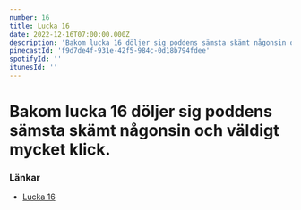 ```yaml
---
number: 16
title: Lucka 16
date: 2022-12-16T07:00:00.000Z
description: 'Bakom lucka 16 döljer sig poddens sämsta skämt någonsin och väldigt mycket klick.'
pinecastId: 'f9d7de4f-931e-42f5-984c-0d18b794fdee'
spotifyId: ''
itunesId: ''
---
```


# Bakom lucka 16 döljer sig poddens sämsta skämt någonsin och väldigt mycket klick.

### Länkar

- [Lucka 16](https://chrome.google.com/webstore/detail/vimium/dbepggeogbaibhgnhhndojpepiihcmeb)
